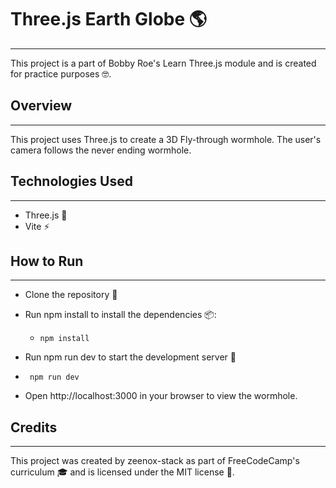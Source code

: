 # Three.js Earth Globe 🌎

---

This project is a part of Bobby Roe's Learn Three.js module and is created for practice purposes 🤓.

## Overview

---

This project uses Three.js to create a 3D Fly-through wormhole. The user's camera follows the never ending wormhole.

## Technologies Used

---

- Three.js 🎉
- Vite ⚡️

## How to Run

---

- Clone the repository 📂
- Run npm install to install the dependencies 📦:

  - ```npm
    npm install
    ```

- Run npm run dev to start the development server 🚀
- ```npm
   npm run dev
  ```

- Open http://localhost:3000 in your browser to view the wormhole.

## Credits

---

This project was created by zeenox-stack as part of FreeCodeCamp's curriculum 🎓 and is licensed under the MIT license 📝.
